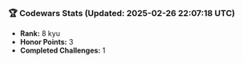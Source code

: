 ### 🏆 Codewars Stats (Updated: 2025-02-26 22:07:18 UTC)

- **Rank:** 8 kyu
- **Honor Points:** 3
- **Completed Challenges:** 1
